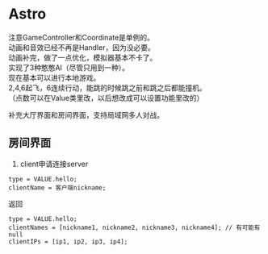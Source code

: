 # Astro 
注意GameController和Coordinate是单例的。  
动画和音效已经不再是Handler，因为没必要。  
动画补完，做了一点优化，模拟器基本不卡了。  
实现了3种憨憨AI（尽管只用到一种）。  
现在基本可以进行本地游戏。  
2,4,6起飞，6连续行动，能跳的时候跳之前和跳之后都能撞机。  
（点数可以在Value类里改，以后想改成可以设置功能里改的）  

补充大厅界面和房间界面，支持局域网多人对战。  



## 房间界面

1. client申请连接server

```
type = VALUE.hello;
clientName = 客户端nickname;
```

返回

```
type = VALUE.hello;
clientNames = [nickname1, nickname2, nickname3, nickname4]; // 有可能有null
clientIPs = [ip1, ip2, ip3, ip4];

```

